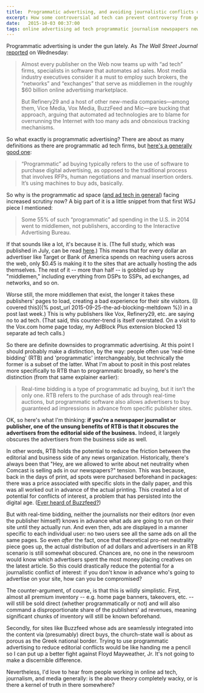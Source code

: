 ```yaml
---
title:  Programmatic advertising, and avoiding journalistic conflicts of interest
excerpt: How some controversial ad tech can prevent controversy from getting controversial on the editorial side.
date:   2015-10-03 00:37:00
tags: online advertising ad tech programmatic journalism newspapers news conflict of interest
---
```

Programmatic advertising is under the gun lately. As *The Wall Street Journal* [reported](http://www.wsj.com/articles/publishers-that-say-no-to-automated-ad-sales-1443650792) on Wednesday:

> Almost every publisher on the Web now teams up with “ad tech” firms, specialists in software that automates ad sales. Most media industry executives consider it a must to employ such brokers, the “networks” and “exchanges” that serve as middlemen in the roughly $60 billion online advertising marketplace.
>
> But Refinery29 and a host of other new-media companies—among them, Vice Media, Vox Media, BuzzFeed and Mic—are bucking that approach, arguing that automated ad technologies are to blame for overrunning the Internet with too many ads and obnoxious tracking mechanisms.

So what exactly is programmatic advertising? There are about as many definitions as there are programmatic ad tech firms, but [here's a generally good one](http://digiday.com/platforms/what-is-programmatic-advertising/):

> “Programmatic” ad buying typically refers to the use of software to purchase digital advertising, as opposed to the traditional process that involves RFPs, human negotiations and manual insertion orders. It’s using machines to buy ads, basically.

So why is the programmatic ad space ([and ad tech in general](http://www.wsj.com/articles/ad-tech-stocks-keep-falling-1443735887)) facing increased scrutiny now? A big part of it is a little snippet from that first WSJ piece I mentioned:

> Some 55% of such “programmatic” ad spending in the U.S. in 2014 went to middlemen, not publishers, according to the Interactive Advertising Bureau.

If that sounds like a lot, it's because it is. (The full study, which was published in July, can be read [here](http://www.iab.net/media/file/PwC_IAB_Programmatic_Study.pdf).) This means that for every dollar an advertiser like Target or Bank of America spends on reaching users across the web, only $0.45 is making it to the sites that are actually hosting the ads themselves. The rest of it -- more than half -- is gobbled up by "middlemen," including everything from DSPs to SSPs, ad exchanges, ad networks, and so on.

Worse still, the more middlemen that exist, the longer it takes these publishers' pages to load, creating a bad experience for their site visitors. ([I covered this]({% post_url 2015-09-25-the-ad-blocking-meltdown %}) in a post last week.) This is why publishers like Vox, Refinery29, etc. are saying no to ad tech. (That said, this counter-trend is itself overstated. On a visit to the Vox.com home page today, my AdBlock Plus extension blocked 13 separate ad tech calls.)

So there are definite downsides to programmatic advertising. At this point I should probably make a distinction, by the way: people often use 'real-time bidding' (RTB) and 'programmatic' interchangeably, but technically the former is a subset of the latter. What I'm about to posit in this post relates more specifically to RTB than to programmatic broadly, so here's the distinction (from that same explainer earlier):

> Real-time bidding is a type of programmatic ad buying, but it isn’t the only one. RTB refers to the purchase of ads through real-time auctions, but programmatic software also allows advertisers to buy guaranteed ad impressions in advance from specific publisher sites.

OK, so here's what I'm thinking: **if you're a newspaper journalist or publisher, one of the unsung benefits of RTB is that it obscures the advertisers from the editorial side of the business.** Indeed, it largely obscures the advertisers from the business side as well.

In other words, RTB holds the potential to reduce the friction between the editorial and business side of any news organization. Historically, there's always been that "Hey, are we allowed to write about net neutrality when Comcast is selling ads in our newspapers?" tension. This was because, back in the days of print, ad spots were purchased beforehand in packages: there was a price associated with specific slots in the daily paper, and this was all worked out in advance of the actual printing. This created a lot of potential for conflicts of interest, a problem that has persisted into the digital age. ([Ever heard of Buzzfeed?](http://tktk.gawker.com/buzzfeed-deletes-post-critical-of-dove-a-buzzfeed-adve-1696852834))

But with real-time bidding, neither the journalists nor their editors (nor even the publisher himself) knows in advance what ads are going to run on their site until they actually run. And even then, ads are displayed in a manner specific to each individual user: no two users see all the same ads on all the same pages. So even *after* the fact, once that theoretical pro-net neutrality piece goes up, the actual distribution of ad dollars and advertisers in an RTB scenario is still somewhat obscured. Chances are, no one in the newsroom would know which advertisers spent the most money placing creatives on the latest article. So this could drastically reduce the potential for a journalistic conflict of interest: if you don't know in advance who's going to advertise on your site, how can you be compromised?

The counter-argument, of course, is that this is wildly simplistic. First, almost all premium inventory -- e.g. home page banners, takeovers, etc. -- will still be sold direct (whether programmatically or not) and will also command a disproportionate share of the publishers' ad revenues, meaning significant chunks of inventory will still be known beforehand.

Secondly, for sites like Buzzfeed whose ads are seamlessly integrated into the content via (presumably) direct buys, the church-state wall is about as porous as the Greek national border. Trying to use programmatic advertising to reduce editorial conflicts would be like handing me a pencil so I can put up a better fight against Floyd Mayweather, Jr. It's not going to make a discernible difference.

Nevertheless, I'd love to hear from people working in online ad tech, journalism, and media generally: is the above theory completely wacky, or is there a kernel of truth in there somewhere?
